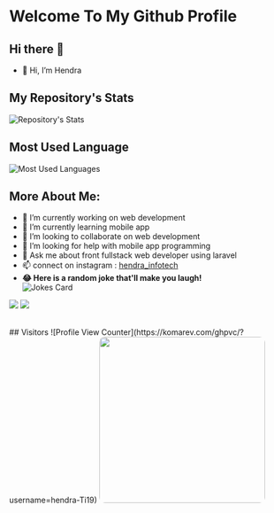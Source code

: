 # Welcome To My Github Profile

## Hi there 👋
- 👋 Hi, I’m Hendra

## My Repository's Stats
![Repository's Stats](https://github-readme-stats.vercel.app/api?username=hendra-Ti19&show_icons=true)

## Most Used Language
![Most Used Languages](https://github-readme-stats.vercel.app/api/top-langs/?username=hendra-Ti19&theme=blue-green)

## More About Me:
- 🔭 I’m currently working on web development
- 🌱 I’m currently learning mobile app
- 👯 I’m looking to collaborate on web development
- 🤔 I’m looking for help with mobile app programming
- 💬 Ask me about front fullstack web developer using laravel
- 📫 connect on instagram : [hendra_infotech](https://www.instagram.com/hendra_infotech)
- **😂 Here is a random joke that'll make you laugh!** <br>
![Jokes Card](https://readme-jokes.vercel.app/api)

<a href="https://www.facebook.com/hendra.010419/"><img src="https://img.shields.io/badge/Facebook-1877F2?style=for-the-badge&logo=facebook&logoColor=white"/></a>
<a href="https://www.linkedin.com/in/hendra-4b4b561a5/"><img src="https://img.shields.io/badge/LinkedIn-0077B5?style=for-the-badge&logo=linkedin&logoColor=white"/></a>

<!-- ![My Image Profile](/my.png) -->
<br>
## Visitors 
![Profile View Counter](https://komarev.com/ghpvc/?username=hendra-Ti19)

<img src="/my.png" width="300px" style="border-radius:10px"/>
